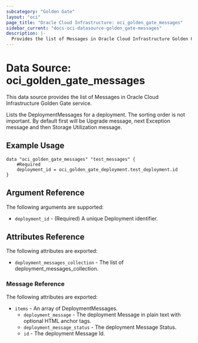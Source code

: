 ```yaml
---
subcategory: "Golden Gate"
layout: "oci"
page_title: "Oracle Cloud Infrastructure: oci_golden_gate_messages"
sidebar_current: "docs-oci-datasource-golden_gate-messages"
description: |-
  Provides the list of Messages in Oracle Cloud Infrastructure Golden Gate service
---
```


# Data Source: oci_golden_gate_messages
This data source provides the list of Messages in Oracle Cloud Infrastructure Golden Gate service.

Lists the DeploymentMessages for a deployment. The sorting order is not important. By default first will be Upgrade message, next Exception message and then Storage Utilization message.


## Example Usage

```hcl
data "oci_golden_gate_messages" "test_messages" {
	#Required
	deployment_id = oci_golden_gate_deployment.test_deployment.id
}
```

## Argument Reference

The following arguments are supported:

* `deployment_id` - (Required) A unique Deployment identifier. 


## Attributes Reference

The following attributes are exported:

* `deployment_messages_collection` - The list of deployment_messages_collection.

### Message Reference

The following attributes are exported:

* `items` - An array of DeploymentMessages. 
	* `deployment_message` - The deployment Message in plain text with optional HTML anchor tags. 
	* `deployment_message_status` - The deployment Message Status. 
	* `id` - The deployment Message Id. 

